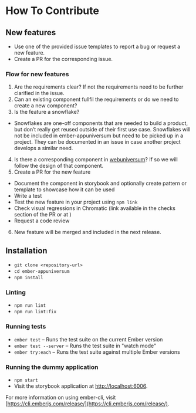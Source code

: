 # How To Contribute

## New features 

- Use one of the provided issue templates to report a bug or request a new feature.
- Create a PR for the corresponding issue.

### Flow for new features

1. Are the requirements clear? If not the requirements need to be further clarified in the issue.
2. Can an existing component fullfil the requirements or do we need to create a new component?
3. Is the feature a snowflake?
* Snowflakes are one-off components that are needed to build a product, but don’t really get reused outside of their first use case. Snowflakes will not be included in ember-appuniversum but need to be picked up in a project. They can be documented in an issue in case another project develops a similar need.
4. Is there a corresponding component in [webuniversum](https://overheid.vlaanderen.be/webuniversum/v3/documentation/components)? If so we will follow the design of that component.
5. Create a PR for the new feature
* Document the component in storybook and optionally create pattern or template to showcase how it can be used
* Write a test
* Test the new feature in your project using `npm link`
* Check visual regressions in Chromatic (link available in the checks section of the PR or at )
* Request a code review
6. New feature will be merged and included in the next release.

## Installation

* `git clone <repository-url>`
* `cd ember-appuniversum`
* `npm install`

### Linting

* `npm run lint`
* `npm run lint:fix`

### Running tests

* `ember test` – Runs the test suite on the current Ember version
* `ember test --server` – Runs the test suite in "watch mode"
* `ember try:each` – Runs the test suite against multiple Ember versions

### Running the dummy application

* `npm start`
* Visit the storybook application at [http://localhost:6006](http://localhost:4200).

For more information on using ember-cli, visit [https://cli.emberjs.com/release/](https://cli.emberjs.com/release/).
